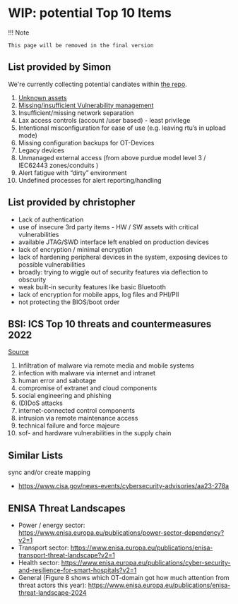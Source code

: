 # WIP: potential Top 10 Items

!!! Note

    This page will be removed in the final version

## List provided by Simon

We're currently collecting potential candiates within [the repo](/docs/potential-top-10).

1. [Unknown assets](/the-top-10/unknown-assets/)
2. [Missing/insufficient Vulnerability management](/the-top-10/missing-vulnerability-management/)
3. Insufficient/missing network separation
4. Lax access controls  (account /user based)  - least privilege
5. Intentional misconfiguration for ease of use (e.g. leaving rtu’s in upload mode)
6. Missing configuration backups for OT-Devices
7. Legacy devices
8. Unmanaged external access (from above purdue model level 3 / IEC62443 zones/conduits )
9. Alert fatigue with “dirty” environment
10. Undefined processes for alert reporting/handling

## List provided by christopher

- Lack of authentication
- use of insecure 3rd party items - HW / SW assets with critical vulnerabilities
- available JTAG/SWD interface left enabled on production devices
- lack of encryption / minimal encryption
- lack of hardening peripheral devices in the system, exposing devices to possible vulnerabilities
- broadly: trying to wiggle out of security features via deflection to obscurity
- weak built-in security features like basic Bluetooth
- lack of encryption for mobile apps, log files and PHI/PII
- not protecting the BIOS/boot order

## BSI: ICS Top 10 threats and countermeasures 2022

[Source](https://www.allianz-fuer-cybersicherheit.de/SharedDocs/Downloads/Webs/ACS/DE/BSI-CS/BSI-CS_005E.pdf?__blob=publicationFile&v=6)

1. Infiltration of malware via remote media and mobile systems
2. infection with malware via internet and intranet
3. human error and sabotage
4. compromise of extranet and cloud components
5. social engineering and phishing
6. (D)DoS attacks
7. internet-connected control components
8. intrusion via remote maintenance access
9. technical failure and force majeure
10. sof- and hardware vulnerabilities in the supply chain

## Similar Lists

sync and/or create mapping

- <https://www.cisa.gov/news-events/cybersecurity-advisories/aa23-278a>

## ENISA Threat Landscapes

- Power / energy sector: https://www.enisa.europa.eu/publications/power-sector-dependency?v2=1
- Transport sector: https://www.enisa.europa.eu/publications/enisa-transport-threat-landscape?v2=1
- Health sector: https://www.enisa.europa.eu/publications/cyber-security-and-resilience-for-smart-hospitals?v2=1
- General (Figure 8 shows which OT-domain got how much attention from threat actors this year): https://www.enisa.europa.eu/publications/enisa-threat-landscape-2024

